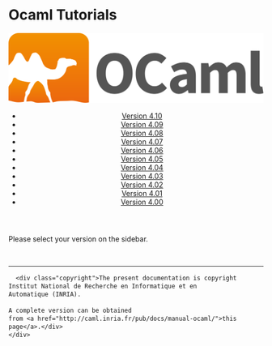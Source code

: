 <!-- ((! set title Manual !)) ((! set documentation !)) ((! set manual !)) ((! set nobreadcrumb !)) -->
<div class="manual content">
      <h1 class="tutorial"><span>Ocaml Tutorials</span></h1>
      <header>
	<nav class="toc brand">
	  <a class="brand" href="https://ocaml.org/">
	    <img src="colour-logo-gray.svg" class="svg" alt="OCaml">
	  </a>
	</nav>
	<nav class="toc">
	  <ul class="versions">
	    <li><a href="4.10/coreexamples.html">Version 4.10</a></li>
	    <li><a href="4.09/coreexamples.html">Version 4.09</a></li>
	    <li><a href="4.08/coreexamples.html">Version 4.08</a></li>
	    <li><a href="4.07/coreexamples.html">Version 4.07</a></li>
	    <li><a href="4.06/coreexamples.html">Version 4.06</a></li>
	    <li><a href="4.05/coreexamples.html">Version 4.05</a></li>
	    <li><a href="4.04/coreexamples.html">Version 4.04</a></li>
	    <li><a href="4.03/coreexamples.html">Version 4.03</a></li>
	    <li><a href="4.02/coreexamples.html">Version 4.02</a></li>
	    <li><a href="4.01/coreexamples.html">Version 4.01</a></li>
	    <li><a href="4.00/manual003.html">Version 4.00</a></li>
	  </ul>
	</nav>
      </header>
      <p></p>
      <p>Please select your version on the sidebar.</p>
      <p></p>
      <p></p>
      <br>
      <hr>
       
      <div class="copyright">The present documentation is copyright
	Institut National de Recherche en Informatique et en
	Automatique (INRIA).

	A complete version can be obtained
	from <a href="http://caml.inria.fr/pub/docs/manual-ocaml/">this
	page</a>.</div>
    </div>
